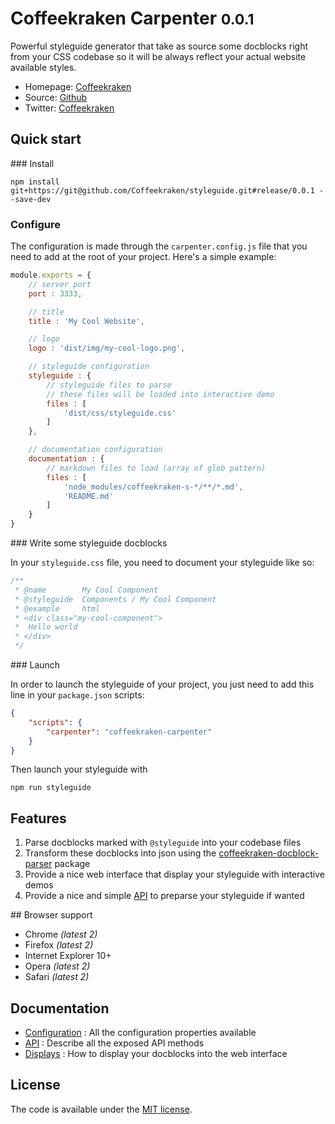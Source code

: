 # Coffeekraken Carpenter <small>0.0.1</small>

Powerful styleguide generator that take as source some docblocks right from your CSS codebase so it will be always reflect your actual website available styles.

* Homepage: [Coffeekraken](http://coffeekraken.io)
* Source: [Github](http://github.com/coffeekraken/styleguide)
* Twitter: [Coffeekraken](https://twitter.com/coffeekrakenio)

## Quick start

### Install

```npm install git+https://git@github.com/Coffeekraken/styleguide.git#release/0.0.1 --save-dev```

### Configure

The configuration is made through the ```carpenter.config.js``` file that you need to add at the root of your project.
Here's a simple example:

```js
module.exports = {
	// server port
	port : 3333,

	// title
	title : 'My Cool Website',

	// logo
	logo : 'dist/img/my-cool-logo.png',

	// styleguide configuration
	styleguide : {
		// styleguide files to parse
		// these files will be loaded into interactive demo
		files : [
			'dist/css/styleguide.css'
		]
	},

	// documentation configuration
	documentation : {
		// markdown files to load (array of glob pattern)
		files : [
			'node_modules/coffeekraken-s-*/**/*.md',
			'README.md'
		]
	}
}
```

### Write some styleguide docblocks

In your ```styleguide.css``` file, you need to document your styleguide like so:

```css
/**
 * @name 		My Cool Component
 * @styleguide 	Components / My Cool Component
 * @example 	html
 * <div class="my-cool-component">
 * 	Hello world
 * </div>
 */
```

### Launch

In order to launch the styleguide of your project, you just need to add this line in your ```package.json``` scripts:

```json
{
	"scripts": {
		"carpenter": "coffeekraken-carpenter"
	}
}
```

Then launch your styleguide with

```npm run styleguide```

## Features

1. Parse docblocks marked with ```@styleguide``` into your codebase files
2. Transform these docblocks into json using the [coffeekraken-docblock-parser](https://github.com/Coffeekraken/docblock-parser) package
3. Provide a nice web interface that display your styleguide with interactive demos
4. Provide a nice and simple [API](doc/api.md) to preparse your styleguide if wanted

## Browser support

* Chrome *(latest 2)*
* Firefox *(latest 2)*
* Internet Explorer 10+
* Opera *(latest 2)*
* Safari *(latest 2)*

## Documentation

- [Configuration](doc/config.md) : All the configuration properties available
- [API](doc/api.md) : Describe all the exposed API methods
- [Displays](doc/displays.md) : How to display your docblocks into the web interface

## License

The code is available under the [MIT license](LICENSE.txt).
